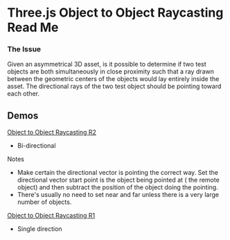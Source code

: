 Three.js Object to Object Raycasting Read Me
===

### The Issue

Given an asymmetrical 3D asset, is it possible to determine if two test objects are both simultaneously in close proximity such that a ray drawn between the geometric centers of the objects would lay entirely inside the asset.
The directional rays of the two test object should be pointing toward each other.
   
## Demos

[Object to Object Raycasting R2]( http://abantech.github.io/interaction-studies/threejs-object-to-object-raycasting/r2/threejs-object-to-object-raycasting.html )

* Bi-directional

Notes

* Make certain the directional vector is pointing the correct way. Set the directional vector start point is the object being pointed at ( the remote object) and then subtract the position of the object doing the pointing.
* There's usually no need to set near and far unless there is a very large number of objects.

[Object to Object Raycasting R1]( http://abantech.github.io/interaction-studies/threejs-object-to-object-raycasting/r1/threejs-object-to-object-raycasting.html )

* Single direction
